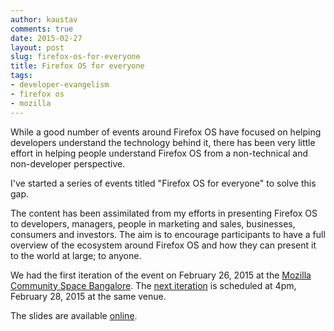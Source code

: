 ```yaml
---
author: kaustav
comments: true
date: 2015-02-27
layout: post
slug: firefox-os-for-everyone
title: Firefox OS for everyone
tags:
- developer-evangelism
- firefox os
- mozilla
---
```


While a good number of events around Firefox OS have focused on helping developers understand the technology behind it, there has been very little effort in helping people understand Firefox OS from a non-technical and non-developer perspective.

I've started a series of events titled "Firefox OS for everyone" to solve this gap.<!-- more -->

The content has been assimilated from my efforts in presenting Firefox OS to developers, managers, people in marketing and sales, businesses, consumers and investors. The aim is to encourage participants to have a full overview of the ecosystem around Firefox OS and how they can present it to the world at large; to anyone.

We had the first iteration of the event on February 26, 2015 at the [Mozilla Community Space Bangalore](https://www.facebook.com/mozillabangalore). The [next iteration](https://events.mozspaces.org/e/888/20150228160000/firefox-os-for-everyone) is scheduled at 4pm, February 28, 2015 at the same venue.

The slides are available [online](http://www.slideshare.net/kaustavdm/fxos-foreveryone).
